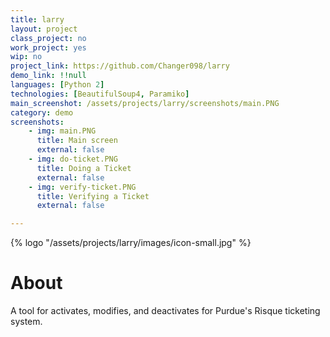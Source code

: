 ```yaml
---
title: larry
layout: project
class_project: no
work_project: yes
wip: no
project_link: https://github.com/Changer098/larry
demo_link: !!null
languages: [Python 2]
technologies: [BeautifulSoup4, Paramiko]
main_screenshot: /assets/projects/larry/screenshots/main.PNG
category: demo
screenshots:
    - img: main.PNG
      title: Main screen
      external: false
    - img: do-ticket.PNG
      title: Doing a Ticket
      external: false
    - img: verify-ticket.PNG
      title: Verifying a Ticket
      external: false

---
```

<div>{% logo "/assets/projects/larry/images/icon-small.jpg" %}</div>

# About

A tool for activates, modifies, and deactivates for Purdue's Risque ticketing system.